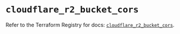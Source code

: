 # `cloudflare_r2_bucket_cors`

Refer to the Terraform Registry for docs: [`cloudflare_r2_bucket_cors`](https://registry.terraform.io/providers/cloudflare/cloudflare/5.7.1/docs/resources/r2_bucket_cors).

